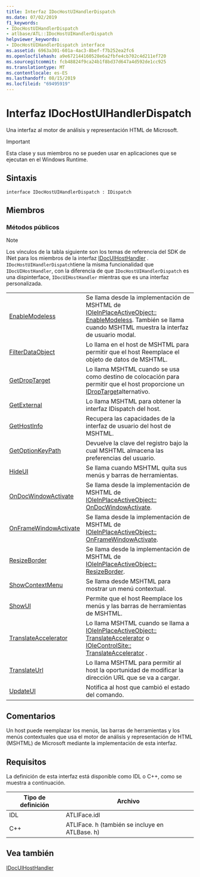 ```yaml
---
title: Interfaz IDocHostUIHandlerDispatch
ms.date: 07/02/2019
f1_keywords:
- IDocHostUIHandlerDispatch
- atlbase/ATL::IDocHostUIHandlerDispatch
helpviewer_keywords:
- IDocHostUIHandlerDispatch interface
ms.assetid: 6963a301-601a-4ac3-8bef-f7b252ea2fc6
ms.openlocfilehash: a9e672144160528e6a2fbfe4cb702c4d211ef720
ms.sourcegitcommit: fcb48824f9ca24b1f8bd37d647a4d592de1cc925
ms.translationtype: MT
ms.contentlocale: es-ES
ms.lasthandoff: 08/15/2019
ms.locfileid: "69495919"
---
```

# <a name="idochostuihandlerdispatch-interface"></a>Interfaz IDocHostUIHandlerDispatch

Una interfaz al motor de análisis y representación HTML de Microsoft.

> [!IMPORTANT]
>  Esta clase y sus miembros no se pueden usar en aplicaciones que se ejecutan en el Windows Runtime.

## <a name="syntax"></a>Sintaxis

```
interface IDocHostUIHandlerDispatch : IDispatch
```

## <a name="members"></a>Miembros

### <a name="public-methods"></a>Métodos públicos

> [!NOTE]
>  Los vínculos de la tabla siguiente son los temas de referencia del SDK de INet para los miembros de la interfaz [IDocUIHostHandler](/previous-versions/windows/internet-explorer/ie-developer/platform-apis/aa753260\(v=vs.85\)) . `IDocHostUIHandlerDispatch`tiene la misma funcionalidad que `IDocUIHostHandler`, con la diferencia de que `IDocHostUIHandlerDispatch` es una dispinterface, `IDocUIHostHandler` mientras que es una interfaz personalizada.

|||
|-|-|
|[EnableModeless](/previous-versions/windows/internet-explorer/ie-developer/platform-apis/aa753253\(v=vs.85\))|Se llama desde la implementación de MSHTML de [IOleInPlaceActiveObject:: EnableModeless](/windows/win32/api/oleidl/nf-oleidl-ioleinplaceactiveobject-enablemodeless). También se llama cuando MSHTML muestra la interfaz de usuario modal.|
|[FilterDataObject](/previous-versions/windows/internet-explorer/ie-developer/platform-apis/aa753254\(v=vs.85\))|Lo llama en el host de MSHTML para permitir que el host Reemplace el objeto de datos de MSHTML.|
|[GetDropTarget](/previous-versions/windows/internet-explorer/ie-developer/platform-apis/aa753255\(v=vs.85\))|Lo llama MSHTML cuando se usa como destino de colocación para permitir que el host proporcione un [IDropTarget](/windows/win32/api/oleidl/nn-oleidl-idroptarget)alternativo.|
|[GetExternal](/previous-versions/windows/internet-explorer/ie-developer/platform-apis/aa753256\(v=vs.85\))|Lo llama MSHTML para obtener la interfaz IDispatch del host.|
|[GetHostInfo](/previous-versions/windows/internet-explorer/ie-developer/platform-apis/aa753257\(v=vs.85\))|Recupera las capacidades de la interfaz de usuario del host de MSHTML.|
|[GetOptionKeyPath](/previous-versions/windows/internet-explorer/ie-developer/platform-apis/aa753258\(v=vs.85\))|Devuelve la clave del registro bajo la cual MSHTML almacena las preferencias del usuario.|
|[HideUI](/previous-versions/windows/internet-explorer/ie-developer/platform-apis/aa753259\(v=vs.85\))|Se llama cuando MSHTML quita sus menús y barras de herramientas.|
|[OnDocWindowActivate](/previous-versions/windows/internet-explorer/ie-developer/platform-apis/aa753261\(v=vs.85\))|Se llama desde la implementación de MSHTML de [IOleInPlaceActiveObject:: OnDocWindowActivate](/windows/win32/api/oleidl/nf-oleidl-ioleinplaceactiveobject-ondocwindowactivate).|
|[OnFrameWindowActivate](/previous-versions/windows/internet-explorer/ie-developer/platform-apis/aa753262\(v=vs.85\))|Se llama desde la implementación de MSHTML de [IOleInPlaceActiveObject:: OnFrameWindowActivate](/windows/win32/api/oleidl/nf-oleidl-ioleinplaceactiveobject-onframewindowactivate).|
|[ResizeBorder](/previous-versions/windows/internet-explorer/ie-developer/platform-apis/aa753263\(v=vs.85\))|Se llama desde la implementación de MSHTML de [IOleInPlaceActiveObject:: ResizeBorder](/windows/win32/api/oleidl/nf-oleidl-ioleinplaceactiveobject-resizeborder).|
|[ShowContextMenu](/previous-versions/windows/internet-explorer/ie-developer/platform-apis/aa753264\(v=vs.85\))|Se llama desde MSHTML para mostrar un menú contextual.|
|[ShowUI](/previous-versions/windows/internet-explorer/ie-developer/platform-apis/aa753265\(v=vs.85\))|Permite que el host Reemplace los menús y las barras de herramientas de MSHTML.|
|[TranslateAccelerator](/previous-versions/windows/internet-explorer/ie-developer/platform-apis/aa753266\(v=vs.85\))|Lo llama MSHTML cuando se llama a [IOleInPlaceActiveObject:: TranslateAccelerator](/windows/win32/api/oleidl/nf-oleidl-ioleinplaceactiveobject-translateaccelerator) o [IOleControlSite:: TranslateAccelerator](/windows/win32/api/ocidl/nf-ocidl-iolecontrolsite-translateaccelerator) .|
|[TranslateUrl](/previous-versions/windows/internet-explorer/ie-developer/platform-apis/aa753267\(v=vs.85\))|Lo llama MSHTML para permitir al host la oportunidad de modificar la dirección URL que se va a cargar.|
|[UpdateUI](/previous-versions/windows/internet-explorer/ie-developer/platform-apis/aa753268\(v=vs.85\))|Notifica al host que cambió el estado del comando.|

## <a name="remarks"></a>Comentarios

Un host puede reemplazar los menús, las barras de herramientas y los menús contextuales que usa el motor de análisis y representación de HTML (MSHTML) de Microsoft mediante la implementación de esta interfaz.

## <a name="requirements"></a>Requisitos

La definición de esta interfaz está disponible como IDL o C++, como se muestra a continuación.

|Tipo de definición|Archivo|
|---------------------|----------|
|IDL|ATLIFace.idl|
|C++|ATLIFace. h (también se incluye en ATLBase. h)|

## <a name="see-also"></a>Vea también

[IDocUIHostHandler](/previous-versions/windows/internet-explorer/ie-developer/platform-apis/aa753260\(v=vs.85\))

